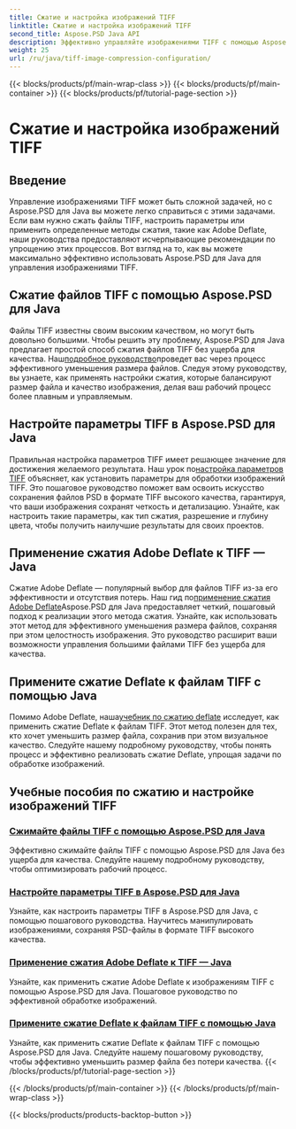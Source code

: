 ```yaml
---
title: Сжатие и настройка изображений TIFF
linktitle: Сжатие и настройка изображений TIFF
second_title: Aspose.PSD Java API
description: Эффективно управляйте изображениями TIFF с помощью Aspose.PSD для Java. Научитесь сжимать, настраивать и применять сжатие Adobe Deflate к файлам TIFF с помощью наших пошаговых руководств.
weight: 25
url: /ru/java/tiff-image-compression-configuration/
---
```


{{< blocks/products/pf/main-wrap-class >}}
{{< blocks/products/pf/main-container >}}
{{< blocks/products/pf/tutorial-page-section >}}

# Сжатие и настройка изображений TIFF

## Введение

Управление изображениями TIFF может быть сложной задачей, но с Aspose.PSD для Java вы можете легко справиться с этими задачами. Если вам нужно сжать файлы TIFF, настроить параметры или применить определенные методы сжатия, такие как Adobe Deflate, наши руководства предоставляют исчерпывающие рекомендации по упрощению этих процессов. Вот взгляд на то, как вы можете максимально эффективно использовать Aspose.PSD для Java для управления изображениями TIFF.

## Сжатие файлов TIFF с помощью Aspose.PSD для Java

 Файлы TIFF известны своим высоким качеством, но могут быть довольно большими. Чтобы решить эту проблему, Aspose.PSD для Java предлагает простой способ сжатия файлов TIFF без ущерба для качества. Наш[подробное руководство](./compress-tiff-files/)проведет вас через процесс эффективного уменьшения размера файлов. Следуя этому руководству, вы узнаете, как применять настройки сжатия, которые балансируют размер файла и качество изображения, делая ваш рабочий процесс более плавным и управляемым.

## Настройте параметры TIFF в Aspose.PSD для Java

 Правильная настройка параметров TIFF имеет решающее значение для достижения желаемого результата. Наш урок по[настройка параметров TIFF](./configure-tiff-options/) объясняет, как установить параметры для обработки изображений TIFF. Это пошаговое руководство поможет вам освоить искусство сохранения файлов PSD в формате TIFF высокого качества, гарантируя, что ваши изображения сохранят четкость и детализацию. Узнайте, как настроить такие параметры, как тип сжатия, разрешение и глубину цвета, чтобы получить наилучшие результаты для своих проектов.

## Применение сжатия Adobe Deflate к TIFF — Java

 Сжатие Adobe Deflate — популярный выбор для файлов TIFF из-за его эффективности и отсутствия потерь. Наш гид по[применение сжатия Adobe Deflate](./apply-adobe-deflate-compression-tiff/)Aspose.PSD для Java предоставляет четкий, пошаговый подход к реализации этого метода сжатия. Узнайте, как использовать этот метод для эффективного уменьшения размера файлов, сохраняя при этом целостность изображения. Это руководство расширит ваши возможности управления большими файлами TIFF без ущерба для качества.

## Примените сжатие Deflate к файлам TIFF с помощью Java

 Помимо Adobe Deflate, наша[учебник по сжатию deflate](./apply-deflate-compression-tiff-files/) исследует, как применить сжатие Deflate к файлам TIFF. Этот метод полезен для тех, кто хочет уменьшить размер файла, сохранив при этом визуальное качество. Следуйте нашему подробному руководству, чтобы понять процесс и эффективно реализовать сжатие Deflate, упрощая задачи по обработке изображений.

## Учебные пособия по сжатию и настройке изображений TIFF
### [Сжимайте файлы TIFF с помощью Aspose.PSD для Java](./compress-tiff-files/)
Эффективно сжимайте файлы TIFF с помощью Aspose.PSD для Java без ущерба для качества. Следуйте нашему подробному руководству, чтобы оптимизировать рабочий процесс.
### [Настройте параметры TIFF в Aspose.PSD для Java](./configure-tiff-options/)
Узнайте, как настроить параметры TIFF в Aspose.PSD для Java, с помощью пошагового руководства. Научитесь манипулировать изображениями, сохраняя PSD-файлы в формате TIFF высокого качества.
### [Применение сжатия Adobe Deflate к TIFF — Java](./apply-adobe-deflate-compression-tiff/)
Узнайте, как применить сжатие Adobe Deflate к изображениям TIFF с помощью Aspose.PSD для Java. Пошаговое руководство по эффективной обработке изображений.
### [Примените сжатие Deflate к файлам TIFF с помощью Java](./apply-deflate-compression-tiff-files/)
Узнайте, как применить сжатие Deflate к файлам TIFF с помощью Aspose.PSD для Java. Следуйте нашему пошаговому руководству, чтобы эффективно уменьшить размер файла без потери качества.
{{< /blocks/products/pf/tutorial-page-section >}}

{{< /blocks/products/pf/main-container >}}
{{< /blocks/products/pf/main-wrap-class >}}

{{< blocks/products/products-backtop-button >}}
